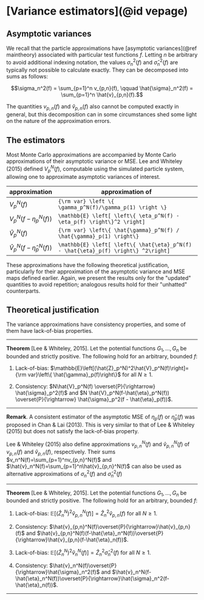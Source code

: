 # [Variance estimators](@id vepage)

## Asymptotic variances

We recall that the particle approximations have [asymptotic variances](@ref maintheory) associated with particular test functions $f$. Letting $n$ be arbitrary to avoid additional indexing notation, the values $\sigma_n^2(f)$ and $\hat{\sigma}_n^2(f)$ are typically not possible to calculate exactly. They can be decomposed into sums as follows:
```math
\sigma_n^2(f) = \sum_{p=1}^n v_{p,n}(f), \qquad \hat{\sigma}_n^2(f) = \sum_{p=1}^n \hat{v}_{p,n}(f).
```
The quantities $v_{p,n}(f)$ and $\hat{v}_{p,n}(f)$ also cannot be computed exactly in general, but this decomposition can in some circumstances shed some light on the nature of the approximation errors.

## The estimators

Most Monte Carlo approximations are accompanied by Monte Carlo approximations of their asymptotic variance or MSE. Lee and Whiteley (2015) defined $V_p^N(f)$, computable using the simulated particle system, allowing one to approximate asymptotic variances of interest.

| approximation | approximation of |
| ------------- | ---------------- |
| $V_p^N(f)$ | ``{\rm var} \left \{ \gamma_p^N(f)/\gamma_p(1) \right \}`` |
| $V_p^N(f-\eta_p^N(f))$ | ``\mathbb{E} \left[ \left\{ \eta_p^N(f) - \eta_p(f) \right\}^2 \right]`` |
| $\hat{V}_p^N(f)$ | ``{\rm var} \left\{ \hat{\gamma}_p^N(f) / \hat{\gamma}_p(1) \right\} `` |
| $\hat{V}_p^N(f-\hat{\eta}_p^N(f))$ | ``\mathbb{E} \left[ \left\{ \hat{\eta}_p^N(f) - \hat{\eta}_p(f) \right\} ^2\right]`` |

These approximations have the following theoretical justification, particularly for their approximation of the asymptotic variance and MSE maps defined earlier. Again, we present the results only for the "updated" quantities to avoid repetition; analogous results hold for their "unhatted" counterparts.

## Theoretical justification

The variance approximations have consistency properties, and some of them have lack-of-bias properties.

---
**Theorem** [Lee & Whiteley, 2015]. Let the potential functions $G_1, \ldots, G_n$ be bounded and strictly positive. The following hold for an arbitrary, bounded $f$:

1. Lack-of-bias: $\mathbb{E}\left[(\hat{Z}_p^N)^2\hat{V}_p^N(f)\right]={\rm var}\left\{ \hat{\gamma}_p(f)\right\}$ for all $N \geq 1$.

1. Consistency: $N\hat{V}_p^N(f) \overset{P}{\rightarrow} \hat{\sigma}_p^2(f)$ and $N \hat{V}_p^N(f-\hat{\eta}_p^N(f)) \overset{P}{\rightarrow} \hat{\sigma}_p^2(f - \hat{\eta}_p(f))$.
---

**Remark**. A consistent estimator of the asymptotic MSE of $\eta_p(f)$ or $\hat{\eta}_p(f)$ was proposed in Chan & Lai (2013). This is very similar to that of Lee & Whiteley (2015) but does not satisfy the lack-of-bias property.

Lee & Whiteley (2015) also define approximations $v_{p,n}^N(f)$ and $\hat{v}_{p,n}^N(f)$ of $v_{p,n}(f)$ and $\hat{v}_{p,n}(f)$, respectively. Their sums $v_n^N(f)=\sum_{p=1}^nv_{p,n}^N(f)$ and $\hat{v}_n^N(f)=\sum_{p=1}^n\hat{v}_{p,n}^N(f)$ can also be used as alternative approximations of $\sigma_n^2(f)$ and $\hat{\sigma}_n^2(f)$

---
**Theorem** [Lee & Whiteley, 2015]. Let the potential functions $G_1, \ldots, G_n$ be bounded and strictly positive. The following hold for an arbitrary, bounded $f$:

1. Lack-of-bias: $\mathbb{E}\left[\left(\hat{Z}_n^N\right)^2\hat{v}_{p,n}^N(f)\right]=\hat{Z}_n^2\hat{v}_{p,n}(f)$ for all $N\geq1$.

2. Consistency: $\hat{v}_{p,n}^N(f)\overset{P}{\rightarrow}\hat{v}_{p,n}(f)$ and $\hat{v}_{p,n}^N(f)(f-\hat{\eta}_n^N(f))\overset{P}{\rightarrow}\hat{v}_{p,n}(f-\hat{\eta}_n(f))$.

3. Lack-of-bias: $\mathbb{E}\left[\left(\hat{Z}_n^N\right)^2\hat{v}_n^N(f)\right]=\hat{Z}_n^2\hat{\sigma}_n^2(f)$ for all $N\geq1$.

4. Consistency: $\hat{v}_n^N(f)\overset{P}{\rightarrow}\hat{\sigma}_n^2(f)$ and $\hat{v}_n^N(f-\hat{\eta}_n^N(f))\overset{P}{\rightarrow}\hat{\sigma}_n^2(f-\hat{\eta}_n(f))$.
---
